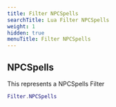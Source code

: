 ```yaml
---
title: Filter NPCSpells
searchTitle: Lua Filter NPCSpells
weight: 1
hidden: true
menuTitle: Filter NPCSpells
---
```

## NPCSpells

This represents a NPCSpells Filter
```lua
Filter.NPCSpells
```